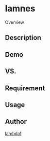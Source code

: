 lamnes
====

Overview

## Description

## Demo

## VS. 

## Requirement

## Usage

## Author
[lambda1](https://github.com/lambda1)
